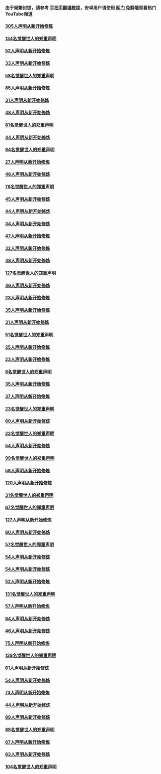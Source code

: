 #### 由于频繁封锁，请参考 [手把手翻墙教程](https://github.com/gfw-breaker/guides/wiki/)，安卓用户请使用 [网门](https://github.com/gfw-breaker/nogfw/blob/master/dl.md?t=03251501) 免翻墙观看热门YouTube频道 

#### [305人声明从新开始修炼](../pages/91/422153.md?t=03251501) 

#### [134名觉醒世人的郑重声明](../pages/91/422152.md?t=03251501) 

#### [52人声明从新开始修炼](../pages/91/421846.md?t=03251501) 

#### [33人声明从新开始修炼](../pages/91/421804.md?t=03251501) 

#### [58名觉醒世人的郑重声明](../pages/91/421845.md?t=03251501) 

#### [85人声明从新开始修炼](../pages/91/421769.md?t=03251501) 

#### [31人声明从新开始修炼](../pages/91/421763.md?t=03251501) 

#### [48人声明从新开始修炼](../pages/91/421605.md?t=03251501) 

#### [81名觉醒世人的郑重声明](../pages/91/421656.md?t=03251501) 

#### [44人声明从新开始修炼](../pages/91/421544.md?t=03251501) 

#### [84名觉醒世人的郑重声明](../pages/91/421543.md?t=03251501) 

#### [27人声明从新开始修炼](../pages/91/421465.md?t=03251501) 

#### [46人声明从新开始修炼](../pages/91/421454.md?t=03251501) 

#### [76名觉醒世人的郑重声明](../pages/91/421453.md?t=03251501) 

#### [45人声明从新开始修炼](../pages/91/421452.md?t=03251501) 

#### [44人声明从新开始修炼](../pages/91/421422.md?t=03251501) 

#### [34人声明从新开始修炼](../pages/91/421322.md?t=03251501) 

#### [47人声明从新开始修炼](../pages/91/421264.md?t=03251501) 

#### [32人声明从新开始修炼](../pages/91/421225.md?t=03251501) 

#### [48人声明从新开始修炼](../pages/91/421202.md?t=03251501) 

#### [127名觉醒世人的郑重声明](../pages/91/421224.md?t=03251501) 

#### [46人声明从新开始修炼](../pages/91/421203.md?t=03251501) 

#### [23人声明从新开始修炼](../pages/91/421138.md?t=03251501) 

#### [35人声明从新开始修炼](../pages/91/421122.md?t=03251501) 

#### [31人声明从新开始修炼](../pages/91/421081.md?t=03251501) 

#### [51名觉醒世人的郑重声明](../pages/91/421080.md?t=03251501) 

#### [25人声明从新开始修炼](../pages/91/421020.md?t=03251501) 

#### [23人声明从新开始修炼](../pages/91/420884.md?t=03251501) 

#### [8名觉醒世人的郑重声明](../pages/91/420883.md?t=03251501) 

#### [35人声明从新开始修炼](../pages/91/420809.md?t=03251501) 

#### [37人声明从新开始修炼](../pages/91/420766.md?t=03251501) 

#### [23名觉醒世人的郑重声明](../pages/91/420765.md?t=03251501) 

#### [60人声明从新开始修炼](../pages/91/420727.md?t=03251501) 

#### [22名觉醒世人的郑重声明](../pages/91/420726.md?t=03251501) 

#### [54人声明从新开始修炼](../pages/91/420529.md?t=03251501) 

#### [99名觉醒世人的郑重声明](../pages/91/420528.md?t=03251501) 

#### [58人声明从新开始修炼](../pages/91/420198.md?t=03251501) 

#### [120人声明从新开始修炼](../pages/91/420141.md?t=03251501) 

#### [31名觉醒世人的郑重声明](../pages/91/420197.md?t=03251501) 

#### [67名觉醒世人的郑重声明](../pages/91/420140.md?t=03251501) 

#### [127人声明从新开始修炼](../pages/91/420082.md?t=03251501) 

#### [60人声明从新开始修炼](../pages/91/420081.md?t=03251501) 

#### [57名觉醒世人的郑重声明](../pages/91/420080.md?t=03251501) 

#### [54人声明从新开始修炼](../pages/91/419533.md?t=03251501) 

#### [54人声明从新开始修炼](../pages/91/419532.md?t=03251501) 

#### [52人声明从新开始修炼](../pages/91/419531.md?t=03251501) 

#### [131名觉醒世人的郑重声明](../pages/91/419530.md?t=03251501) 

#### [57人声明从新开始修炼](../pages/91/419430.md?t=03251501) 

#### [64人声明从新开始修炼](../pages/91/419429.md?t=03251501) 

#### [46人声明从新开始修炼](../pages/91/419428.md?t=03251501) 

#### [75人声明从新开始修炼](../pages/91/419427.md?t=03251501) 

#### [129名觉醒世人的郑重声明](../pages/91/419426.md?t=03251501) 

#### [61人声明从新开始修炼](../pages/91/419198.md?t=03251501) 

#### [54人声明从新开始修炼](../pages/91/419197.md?t=03251501) 

#### [73人声明从新开始修炼](../pages/91/419196.md?t=03251501) 

#### [44人声明从新开始修炼](../pages/91/419075.md?t=03251501) 

#### [89人声明从新开始修炼](../pages/91/419074.md?t=03251501) 

#### [88名觉醒世人的郑重声明](../pages/91/419195.md?t=03251501) 

#### [67人声明从新开始修炼](../pages/91/419073.md?t=03251501) 

#### [63人声明从新开始修炼](../pages/91/419072.md?t=03251501) 

#### [104名觉醒世人的郑重声明](../pages/91/419071.md?t=03251501) 

